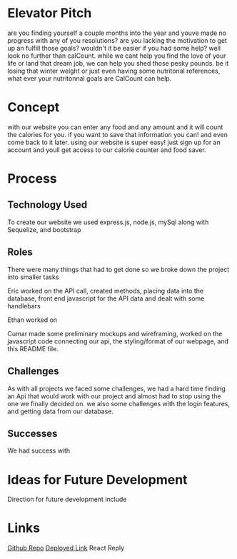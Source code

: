 # Elevator Pitch

are you finding yourself a couple months into the year and youve made no progress with any of you resolutions?
are you lacking the motivation to get up an fulfill those goals?
wouldn't it be easier if you had some help?
well look no further than calCount.
while we cant help you find the love of your life or land that dream job, we can help you shed those pesky pounds.
be it losing that winter weight or just even having some nutritonal references, what ever your nutritonnal goals are CalCount can help.

# Concept

with our website you can enter any food and any amount and it will count the calories for you.
if you want to save that information you can! and even come back to it later. 
using our website is super easy! just sign up for an account and youll get access to our calorie counter and food saver.
 
 # Process

## Technology Used
To create our website we used express.js, node.js, mySql along with Sequelize, and bootstrap


## Roles
There were many things that had to get done so we broke down the project into smaller tasks

Eric worked on the API call, created methods, placing data into the database, front end javascript for the API data and dealt with some handlebars

Ethan worked on

Cumar made some preliminary mockups and wireframing, worked on the javascript code connecting our api, the styling/format of our webpage, and this README file.

## Challenges
As with all projects we faced some challenges, we had a hard time finding an Api that would work with our project and almost had to stop using the one we finally decided on. we also some challenges with the login features, and getting data from our database. 

## Successes
We had success with 

# Ideas for Future Development
Direction for future development include

# Links
[Github Repo]("https://github.com/EricPhilipps/calorie-counter")
[Deployed Link]("https://stormy-chamber-51112.herokuapp.com/")
React
Reply
